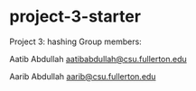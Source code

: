 # project-3-starter
Project 3: hashing
Group members:

Aatib Abdullah aatibabdullah@csu.fullerton.edu

Aarib Abdullah aarib@csu.fullerton.edu
